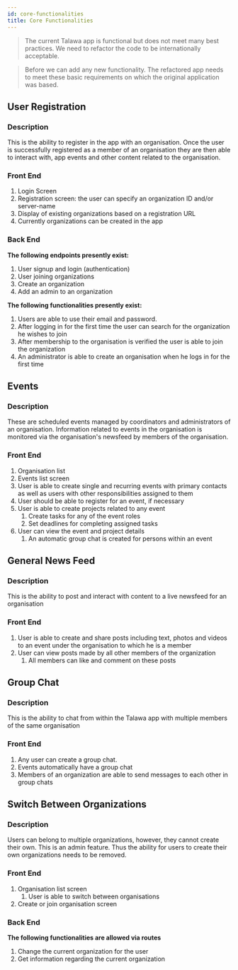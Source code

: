 ```yaml
---
id: core-functionalities
title: Core Functionalities
---
```



>The current Talawa app is functional but does not meet many best practices. We need to refactor the code to be internationally acceptable. 

> Before we can add any new functionality. The refactored app needs to meet these basic requirements on which the original application was based.

## User Registration
### Description
This is the ability to register in the app with an organisation. Once the user is successfully registered as a member of an organisation they are then able to interact with, app events and other content related to the organisation.

### Front End
1. Login Screen
2. Registration screen: the user can specify an organization ID and/or server-name
3. Display of existing organizations based on a registration URL
4. Currently organizations can be created in the app
   

### Back End
**The following endpoints presently exist:**

1. User signup and login (authentication)
2. User joining organizations
3. Create an organization
4. Add an admin to an organization

**The following functionalities presently exist:**

1. Users are able to use their email and password.
2. After logging in for the first time the user can search for the organization he wishes to join 
3. After membership to the organisation is verified the user is able to join the organization
4. An administrator is able to create an organisation when he logs in for the first time

## Events
### Description
These are scheduled events managed by coordinators and administrators of an organisation. Information related to events in the organisation is monitored via the organisation's newsfeed by members of the organisation. 
### Front End
1. Organisation list
2. Events list screen
3. User is able to create single and recurring events with primary contacts as well as users with other responsibilities assigned to them
4. User should be able to register for an event, if necessary
5. User is able to create projects related to any event
    1. Create tasks for any of the event roles
    2. Set deadlines for completing assigned tasks
6. User can view the event and  project details
    1. An automatic group chat is created for persons within an event

## General News Feed
### Description
This is the ability to post and interact with content to a live newsfeed for an organisation
### Front End
1. User is able to create and share posts including text, photos and videos to an event under the organisation to which he is a member
2. User can view posts made by all other members of the organization 
   1. All members can like and comment on these posts 

## Group Chat
### Description 
This is the ability to chat from within the Talawa app with multiple members of the same organisation
### Front End
1. Any user can create a group chat.
2. Events automatically have a group chat
3. Members of an organization are able to send messages to each other in group chats

## Switch Between Organizations
### Description
Users can belong to multiple organizations, however, they cannot create their own. This is an admin feature. Thus the ability for users to create their own organizations needs to be removed.

### Front End
1. Organisation list screen 
   1. User is able to switch between organisations
2. Create or join organisation screen  

### Back End
**The following functionalities are allowed via routes** 
1. Change the current organization for the user
2. Get information regarding the current organization



